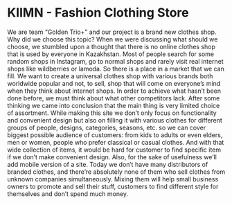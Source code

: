 # KIIMN - Fashion Clothing Store
We are team “Golden Trio+” and our project is a brand new clothes shop. Why did we choose this topic? When we were discussing what should we choose, we stumbled upon a thought that there is no online clothes shop that is used by everyone in Kazakhstan. Most of people search for some random shops in Instagram, go to normal shops and rarely visit real internet shops like wildberries or lamoda. So there is a place in a market that we can fill. We want to create a universal clothes shop with various brands both worldwide popular and not, to sell, shop that will come on everyone’s mind when they think about internet shops. In order to achieve what hasn’t been done before, we must think about what other competitors lack. After some thinking we came into conclusion that the main thing is very limited choice of assortment. While making this site we don’t only focus on functionality and convenient design but also on filling it with various clothes for different groups of people, designs, categories, seasons, etc. so we can cover biggest possible audience of customers: from kids to adults or even elders, men or women, people who prefer classical or casual clothes. And with that wide collection of items, it would be hard for customer to find specific item if we don’t make convenient design. Also, for the sake of usefulness we’ll add mobile version of a site. Today we don’t have many distributors of branded clothes, and there’re absolutely none of them who sell clothes from unknown companies simultaneously. Mixing them will help small business owners to promote and sell their stuff, customers to find different style for themselves and don’t spend much money.
